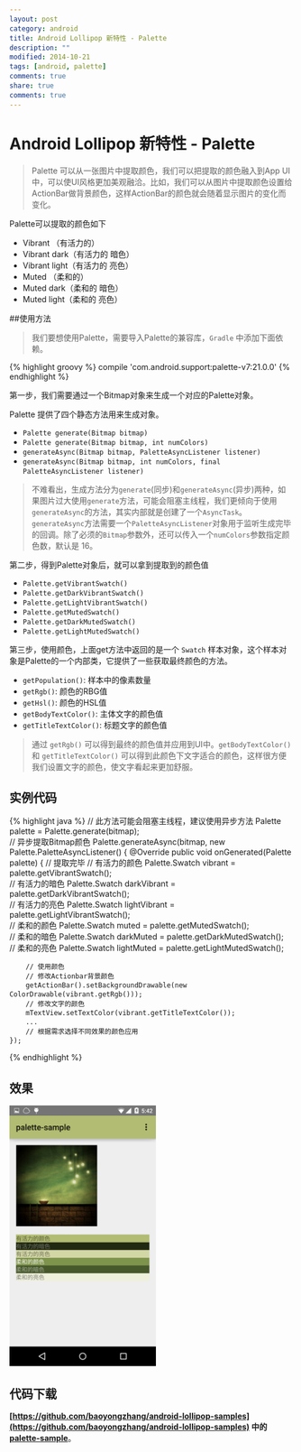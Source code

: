 ```yaml
---
layout: post
category: android
title: Android Lollipop 新特性 - Palette
description: ""
modified: 2014-10-21
tags: [android, palette]
comments: true
share: true
comments: true
---
```

Android Lollipop 新特性 - Palette
===============

> Palette 可以从一张图片中提取颜色，我们可以把提取的颜色融入到App UI中，可以使UI风格更加美观融洽。比如，我们可以从图片中提取颜色设置给ActionBar做背景颜色，这样ActionBar的颜色就会随着显示图片的变化而变化。  

Palette可以提取的颜色如下

* Vibrant  （有活力的）
* Vibrant dark（有活力的 暗色）
* Vibrant light（有活力的 亮色）
* Muted  （柔和的）
* Muted dark（柔和的 暗色）
* Muted light（柔和的 亮色）

##使用方法

> 我们要想使用Palette，需要导入Palette的兼容库，`Gradle` 中添加下面依赖。  

{% highlight groovy %}
    compile 'com.android.support:palette-v7:21.0.0'
{% endhighlight %}

第一步，我们需要通过一个Bitmap对象来生成一个对应的Palette对象。  

Palette 提供了四个静态方法用来生成对象。

* `Palette generate(Bitmap bitmap)`
* `Palette generate(Bitmap bitmap, int numColors)`
* `generateAsync(Bitmap bitmap, PaletteAsyncListener listener)`
* `generateAsync(Bitmap bitmap, int numColors, final PaletteAsyncListener listener)`

> 不难看出，生成方法分为`generate`(同步)和`generateAsync`(异步)两种，如果图片过大使用`generate`方法，可能会阻塞主线程，我们更倾向于使用`generateAsync`的方法，其实内部就是创建了一个`AsyncTask`。`generateAsync`方法需要一个`PaletteAsyncListener`对象用于监听生成完毕的回调。除了必须的`Bitmap`参数外，还可以传入一个`numColors`参数指定颜色数，默认是 16。  

第二步，得到Palette对象后，就可以拿到提取到的颜色值

* `Palette.getVibrantSwatch()`
* `Palette.getDarkVibrantSwatch()`
* `Palette.getLightVibrantSwatch()`
* `Palette.getMutedSwatch()`
* `Palette.getDarkMutedSwatch()`
* `Palette.getLightMutedSwatch()`

第三步，使用颜色，上面get方法中返回的是一个 `Swatch` 样本对象，这个样本对象是Palette的一个内部类，它提供了一些获取最终颜色的方法。

* `getPopulation()`: 样本中的像素数量
* `getRgb()`: 颜色的RBG值
* `getHsl()`: 颜色的HSL值
* `getBodyTextColor()`: 主体文字的颜色值
* `getTitleTextColor()`: 标题文字的颜色值

> 通过 `getRgb()` 可以得到最终的颜色值并应用到UI中。`getBodyTextColor()` 和 `getTitleTextColor()` 可以得到此颜色下文字适合的颜色，这样很方便我们设置文字的颜色，使文字看起来更加舒服。

## 实例代码

{% highlight java %}
// 此方法可能会阻塞主线程，建议使用异步方法
Palette palette = Palette.generate(bitmap);   
// 异步提取Bitmap颜色
Palette.generateAsync(bitmap, new Palette.PaletteAsyncListener() {
    @Override
    public void onGenerated(Palette palette) {
        // 提取完毕
        // 有活力的颜色
        Palette.Swatch vibrant = palette.getVibrantSwatch();    
        // 有活力的暗色
        Palette.Swatch darkVibrant = palette.getDarkVibrantSwatch();    
        // 有活力的亮色
        Palette.Swatch lightVibrant = palette.getLightVibrantSwatch();    
        // 柔和的颜色
        Palette.Swatch muted = palette.getMutedSwatch();    
        // 柔和的暗色
        Palette.Swatch darkMuted = palette.getDarkMutedSwatch();    
        // 柔和的亮色
        Palette.Swatch lightMuted = palette.getLightMutedSwatch();    

        // 使用颜色
        // 修改Actionbar背景颜色
        getActionBar().setBackgroundDrawable(new ColorDrawable(vibrant.getRgb()));
        // 修改文字的颜色
        mTextView.setTextColor(vibrant.getTitleTextColor());
        ...
        // 根据需求选择不同效果的颜色应用
    });
{% endhighlight %}

## 效果

<img src="https://raw.githubusercontent.com/baoboy/baoboy.github.io/master/images/screenshots/palette_3.png" width="260" alt="screenshot"/>
  
## 代码下载
**[https://github.com/baoyongzhang/android-lollipop-samples](https://github.com/baoyongzhang/android-lollipop-samples) 中的 [palette-sample](https://github.com/baoyongzhang/android-lollipop-samples/tree/master/palette-sample)**。
